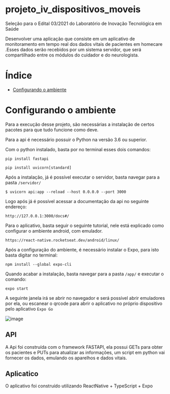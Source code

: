 # projeto_iv_dispositivos_moveis

Seleção para o Edital 03/2021 do Laboratório de Inovação Tecnológica em Saúde

Desenvolver uma aplicação que consiste em um aplicativo de monitoramento em tempo real dos dados vitais de pacientes em homecare​.Esses dados serão recebidos por um sistema servidor, que será compartilhado entre os módulos do cuidador e do neurologista.

# Índice
+ [Configurando o ambiente](#configuracao)


<h1 id="configuracao">Configurando o ambiente</h2>

Para a execução desse projeto, são necessárias a instalação de certos pacotes para que tudo funcione como deve.

Para a api é necessário possuir o Python na versão 3.6 ou superior.

Com o python instalado, basta por no terminal esses dois comandos:

`pip install fastapi` 

`pip install uvicorn[standard]`

Após a instalação, já é possível executar o servidor, basta navegar para a pasta `/servidor/`

`$ uvicorn api:app --reload --host 0.0.0.0 --port 3000`

Logo após já é possível acessar a documentação da api no seguinte endereço:

`http://127.0.0.1:3000/docs#/`

Para o aplicativo, basta seguir o seguinte tutorial, nele está explicado como configurar o ambiente android, com emulador.

`https://react-native.rocketseat.dev/android/linux/`

Após a configuração do ambiente, é necessário instalar o Expo, para isto basta digitar no terminal:

`npm install --global expo-cli`

Quando acabar a instalação, basta navegar para a pasta `/app/` e executar o comando:

`expo start`

A seguinte janela irá se abrir no navegador e será possível abrir emuladores por ela, ou escanear o qrcode para abrir o aplicativo no próprio dispositivo pelo aplicativo `Expo Go`

![image](https://user-images.githubusercontent.com/51730016/111005212-245fe080-8369-11eb-94c8-b7246d5a9069.png)






## API

A Api foi construída com o framework FASTAPI, ela possui GETs para obter os pacientes e PUTs para atualizar as informações, um script em python
vai fornecer os dados, emulando os aparelhos e dados vitais. 

## Aplicatico

O aplicativo foi construído utilizando ReactNative + TypeScript + Expo
